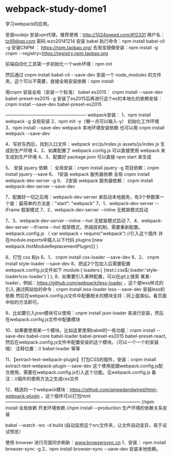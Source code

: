 # webpack-study-dome1
学习webpack的应用。

安装nodejs
安装vpn代理，推荐使用：http://1024speed.com/#12331  用户名：tz49@qq.com  密码 wzx20141214
安装 babel 执行命令：npm install babel-cli -g
安装CNPM ： https://npm.taobao.org/  去淘宝镜像安装：npm install -g cnpm --registry=https://registry.npm.taobao.org


前端自动化工具第一步初始化一个web环境：npm init  

然后通过 cnpm install babel-cli --save-dev 安装一个  node_modules 的文件夹，这个可以不需要，直接全局安装依赖：npm install

用cnpm 安装全局（安装一个标准） babel  es2015：  cnpm install --save-dev babel-preset-es2015 -g
安装了es2015后再进行这个es的本地化的依赖安装：  cnpm install --save-dev babel-preset-es2015




——————————————————
webpack安装：
1、npm install webpack -g   全局安装
2、npm init -y（懒一点可以输入-y） 初始化工作环境
3、npm install --save-dev webpack  本地环境安装依赖   也可以用  cnpm install webpack --save-dev

4、写好东西后，找到入口文件：webpack src/js/index.js assets/js/index.js  生成到生产环境
4、2、如果配置了 webpack.config.js  可以直接使用 webpack 来生成到生产环境
4、3、配置好 package.json 可以直接 npm start 来生成

5、 安装 jquery 依赖 ： 全局安装：cnpm install jquery -g   项目依赖：cnpm install jquery --save
6、 1安装 webpack 服务器依赖 全局  cnpm install webpack-dev-server -g
6、 2安装 webpack 服务器依赖： cnpm install webpack-dev-server --save-dev

7、配置好一切之后用：webpack-dev-server 来启动本地服务，有3个参数第一个是：最简单的方法是："start": "webpack"
7、1、webpack-dev-server --iFrame  框架模式
7、2、webpack-dev-server --inline  无框架模式启动

7、3、webpack-dev-server --inline --hot  无框架模式启动
7、4、webpack-dev-server --iFrame --hot  框架模式，热插拔机制，需要重新配置。webpack.config.js （
	var webpack = require("webpack") //引入这个插件 并在module.exports中插入以下代码
	plugins:[new webpack.HotModuleReplacementPlugin()]
）

8、打包 css 和js
8、1、 cnpm install css-loader --save-dev
8、2、 cnpm install style-loader --save-dev
8、把这2个包加入后需要配置 webpack.config.js文件如下
	module:{
		loaders:[
			{test:/\.css$/,loader:'style-loader!css-loader'}
		]
	},
8、如果要引入某种配置，可以在git上搜索 某某-loader，例如：https://github.com/webpack/less-loader ，这个是less样式的引入
	通过网站给的命令：cnpm install less-loader less --save-dev  安装less的依赖
	然后在webpack.config.js文件中配置相关的模块支持：同上面类似。看页面中给的方法即可。

9、比如要引入josn模块可以使用：cnpm install json-loader 来进行安装，然后在webpack.config.js文件中配置模块

10、如果要使用某一个模块，比如这里使用babel的一些功能：cnpm install --save-dev babel-core babel-loader babel-preset-es2015 babel-preset-react,然后在webpack.config.js文件中配置安装的这个模块。（可以一个一个的安装哦） 注释位置：// babel-loader 等等



11、【extract-text-webpack-plugin】打包CSS的插件，安装：cnpm install extract-text-webpack-plugin --save-dev  这个使用是跟webpack.config.js配合使用，需要在webpack.config.js引入这个功能。见webpack.config.js  备注：//插件的使用方法之生成css文件

12、精选的一个webpack模块：https://github.com/ampedandwired/html-webpack-plugin ，这个插件可以打包html
——————————————————————————————
//npm install 全局依赖  开发环境依赖
//npm install --production 生产环境的依赖关系安装



babel --watch -src -d build  (自动监控这个src文件夹，让文件自动变异，易于试试预览）



使用 browser  进行页面同步刷新：www.browsersync.cn
1、安装：  npm install browser-sync -g
2、npm install browser-sync --save-dev  安装本地依赖。

